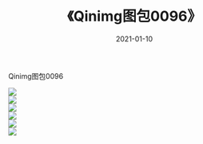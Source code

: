 ﻿---
layout: post
title:  《Qinimg图包0096》
date:   2021-01-10
img: http://imgx.orgx.ga/Qinimg图包/Qinimg图包0096/000.jpg
categories: [美女, 清纯, 唯美]
---

Qinimg图包0096

 ![](http://imgx.orgx.ga/Qinimg图包/Qinimg图包0096/001.jpg) <br>![](http://imgx.orgx.ga/Qinimg图包/Qinimg图包0096/002.jpg) <br>![](http://imgx.orgx.ga/Qinimg图包/Qinimg图包0096/003.jpg) <br>![](http://imgx.orgx.ga/Qinimg图包/Qinimg图包0096/004.jpg) <br>![](http://imgx.orgx.ga/Qinimg图包/Qinimg图包0096/005.jpg) <br>![](http://imgx.orgx.ga/Qinimg图包/Qinimg图包0096/006.jpg) <br>